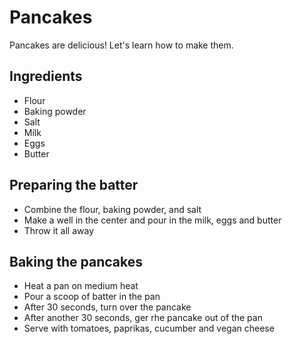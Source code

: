 # Pancakes

Pancakes are delicious! Let's learn how to make them.

## Ingredients

- Flour
- Baking powder
- Salt
- Milk
- Eggs
- Butter

## Preparing the batter

- Combine the flour, baking powder, and salt
- Make a well in the center and pour in the milk, eggs and butter
- Throw it all away

## Baking the pancakes

- Heat a pan on medium heat
- Pour a scoop of batter in the pan
- After 30 seconds, turn over the pancake
- After another 30 seconds, ger rhe pancake out of the pan
- Serve with tomatoes, paprikas, cucumber and vegan cheese
